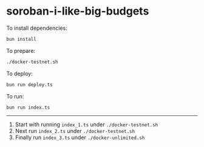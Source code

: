 # soroban-i-like-big-budgets

To install dependencies:

```bash
bun install
```

To prepare:
```bash
./docker-testnet.sh
```

To deploy:

```bash
bun run deploy.ts
```

To run:

```bash
bun run index.ts
```

---

1. Start with running `index_1.ts` under `./docker-testnet.sh`
2. Next run `index_2.ts` under `./docker-testnet.sh`
3. Finally run `index_3.ts` under `./docker-unlimited.sh`
